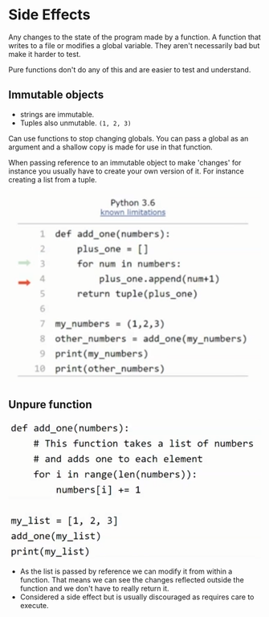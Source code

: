 # Side Effects

Any changes to the state of the program made by a function. A function that writes to a file or modifies a global variable. They aren't necessarily bad but make it harder to test.

Pure functions don't do any of this and are easier to test and understand.

## Immutable objects

- strings are immutable.
- Tuples also unmutable.
`(1, 2, 3)`

Can use functions to stop changing globals. You can pass a global as an argument and a shallow copy is made for use in that function.

When passing reference to an immutable object to make 'changes' for instance you usually have to create your own version of it. For instance creating a list from a tuple.

![Tuples and its shallow copies](image-6.png)

## Unpure function

![unpure function using lists](image-7.png)

- As the list is passed by reference we can modify it from within a function. That means we can see the changes reflected outside the function and we don't have to really return it.
- Considered a side effect but is usually discouraged as requires care to execute.